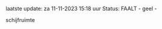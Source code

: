 laatste update: 
za 11-11-2023 15:18   uur 
Status: FAALT - geel - 
<div class="service Y">schijfruimte</div>